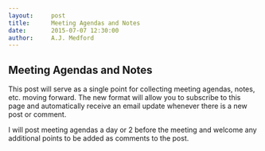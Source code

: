 ```yaml
---
layout:     post
title:      Meeting Agendas and Notes
date:       2015-07-07 12:30:00
author:     A.J. Medford
---
```

<!-- Start Writing Below in Markdown -->


## Meeting Agendas and Notes

This post will serve as a single point for collecting meeting
agendas, notes, etc. moving forward. The new format will allow
you to subscribe to this page and automatically receive an email
update whenever there is a new post or comment.

I will post meeting agendas a day or 2 before the meeting and
welcome any additional points to be added as comments to the
post. 
